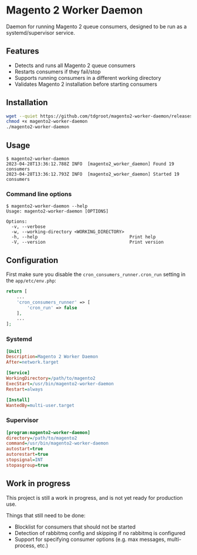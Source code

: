 # Magento 2 Worker Daemon

Daemon for running Magento 2 queue consumers, designed to be run as a systemd/supervisor service.

## Features

- Detects and runs all Magento 2 queue consumers
- Restarts consumers if they fail/stop
- Supports running consumers in a different working directory
- Validates Magento 2 installation before starting consumers

## Installation

```bash
wget --quiet https://github.com/tdgroot/magento2-worker-daemon/releases/latest/download/magento2-worker-daemon -O magento2-worker-daemon
chmod +x magento2-worker-daemon
./magento2-worker-daemon
```

## Usage

```console
$ magento2-worker-daemon
2023-04-28T13:36:12.788Z INFO  [magento2_worker_daemon] Found 19 consumers
2023-04-28T13:36:12.793Z INFO  [magento2_worker_daemon] Started 19 consumers
```

### Command line options

```console
$ magento2-worker-daemon --help
Usage: magento2-worker-daemon [OPTIONS]

Options:
  -v, --verbose                                
  -w, --working-directory <WORKING_DIRECTORY>  
  -h, --help                                   Print help
  -V, --version                                Print version
```

## Configuration

First make sure you disable the `cron_consumers_runner.cron_run` setting in the `app/etc/env.php`:

```php
return [
    ...
    'cron_consumers_runner' => [
        'cron_run' => false
    ],
    ...
];
```

### Systemd

```ini
[Unit]
Description=Magento 2 Worker Daemon
After=network.target

[Service]
WorkingDirectory=/path/to/magento2
ExecStart=/usr/bin/magento2-worker-daemon
Restart=always

[Install]
WantedBy=multi-user.target
```

### Supervisor

```ini
[program:magento2-worker-daemon]
directory=/path/to/magento2
command=/usr/bin/magento2-worker-daemon
autostart=true
autorestart=true
stopsignal=INT
stopasgroup=true
```

## Work in progress

This project is still a work in progress, and is not yet ready for production use.

Things that still need to be done:
- Blocklist for consumers that should not be started
- Detection of rabbitmq config and skipping if no rabbitmq is configured
- Support for specifying consumer options (e.g. max messages, multi-process, etc.)
